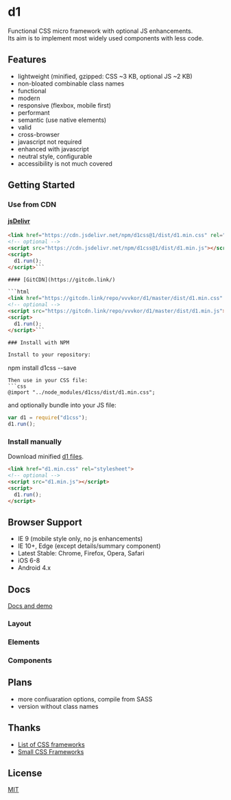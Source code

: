 # d1

Functional CSS micro framework with optional JS enhancements.  
Its aim is to implement most widely used components with less code.

## Features

* lightweight (minified, gzipped: CSS ~3 KB, optional JS ~2 KB)
* non-bloated combinable class names
* functional
* modern
* responsive (flexbox, mobile first)
* performant
* semantic (use native elements)
* valid
* cross-browser
* javascript not required
* enhanced with javascript
* neutral style, configurable
* accessibility is not much covered

## Getting Started

### Use from CDN

#### [jsDelivr](https://www.jsdelivr.com/package/npm/d1css)

```html
<link href="https://cdn.jsdelivr.net/npm/d1css@1/dist/d1.min.css" rel="stylesheet">
<!-- optional -->
<script src="https://cdn.jsdelivr.net/npm/d1css@1/dist/d1.min.js"></script>
<script>
  d1.run();
</script>```

#### [GitCDN](https://gitcdn.link/)

```html
<link href="https://gitcdn.link/repo/vvvkor/d1/master/dist/d1.min.css" rel="stylesheet">
<!-- optional -->
<script src="https://gitcdn.link/repo/vvvkor/d1/master/dist/d1.min.js"></script>
<script>
  d1.run();
</script>```

### Install with NPM

Install to your repository:
```
npm install d1css --save
```
Then use in your CSS file:
```css
@import "../node_modules/d1css/dist/d1.min.css";
```
and optionally bundle into your JS file:
```javascript
var d1 = require("d1css");
d1.run();
```

### Install manually

Download minified [d1 files](https://github.com/vvvkor/d1/tree/master/dist).

```html
<link href="d1.min.css" rel="stylesheet">
<!-- optional -->
<script src="d1.min.js"></script>
<script>
  d1.run();
</script>
```

## Browser Support

* IE 9 (mobile style only, no js enhancements)
* IE 10+, Edge (except details/summary component)
* Latest Stable: Chrome, Firefox, Opera, Safari
* iOS 6-8
* Android 4.x

## Docs

[Docs and demo](http://vadimkor.ru/d1/)

### Layout

### Elements

### Components

## Plans

* more confiuaration options, compile from SASS
* version without class names

## Thanks

* [List of CSS frameworks](https://github.com/troxler/awesome-css-frameworks)
* [Small CSS Frameworks](https://www.webpagefx.com/blog/web-design/small-css-frameworks/)

## License

[MIT](./LICENSE)
